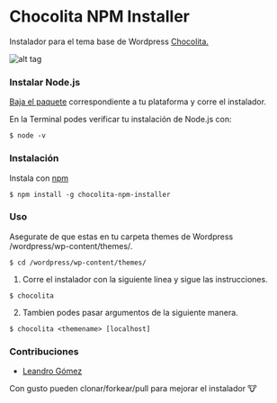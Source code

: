 # Chocolita NPM Installer
Instalador para el tema base de Wordpress [Chocolita.](https://github.com/monchitonet/Chocolita)

![alt tag](https://raw.githubusercontent.com/kikeonline/chocolita-npm-installer/master/screen.gif)

### Instalar Node.js
[Baja el paquete](https://nodejs.org/en/download/) correspondiente a tu plataforma y corre el instalador.

En la Terminal podes verificar tu instalación de Node.js con:
```
$ node -v
```

### Instalación
Instala con [npm](https://www.npmjs.com/)
  ```shell
  $ npm install -g chocolita-npm-installer
  ```

### Uso
Asegurate de que estas en tu carpeta themes de Wordpress /wordpress/wp-content/themes/.
  ```shell
  $ cd /wordpress/wp-content/themes/
  ```
  
1. Corre el instalador con la siguiente linea y sigue las instrucciones.
  ```shell
  $ chocolita
  ```
  
2. Tambien podes pasar argumentos de la siguiente manera.
  ```shell
  $ chocolita <themename> [localhost]
  ```
  
### Contribuciones
- [Leandro Gómez](https://github.com/leogg)

Con gusto pueden clonar/forkear/pull para mejorar el instalador 🐮
